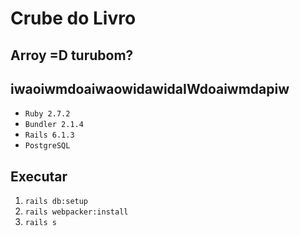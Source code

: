 # Crube do Livro

## Arroy =D turubom?
## iwaoiwmdoaiwaowidawidaIWdoaiwmdapiw
- `Ruby 2.7.2`
- `Bundler 2.1.4`
- `Rails 6.1.3`
- `PostgreSQL`

## Executar
1. `rails db:setup`
2. `rails webpacker:install`
3. `rails s`
